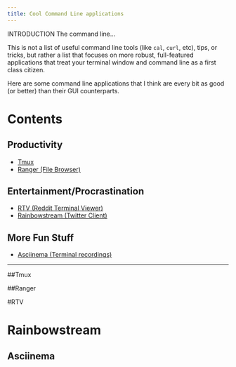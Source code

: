 ```yaml
---
title: Cool Command Line applications
---
```


INTRODUCTION
The command line...

This is not a list of useful command line tools (like `cal`, `curl`, etc), tips,
or tricks, but rather a list that focuses on more robust, full-featured applications
that treat your terminal window and command line as a first class citizen.

Here are some command line applications that I think are every bit as good (or
better) than their GUI counterparts.

# Contents

## Productivity
* [Tmux](##Tmux)
* [Ranger (File Browser)](#Ranger)

## Entertainment/Procrastination
* [RTV (Reddit Terminal Viewer)](#RTV)
* [Rainbowstream (Twitter Client)](#Rainbowstream)

## More Fun Stuff
* [Asciinema (Terminal recordings)](#Asciinema)

---

##Tmux

##Ranger

#RTV

# Rainbowstream

## Asciinema



